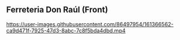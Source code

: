 ## Ferreteria Don Raúl (Front) 

https://user-images.githubusercontent.com/86497954/161366562-ca9d471f-7925-47d3-8abc-7c8f5bda4dbd.mp4


